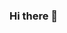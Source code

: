 ### Hi there 👋

<!--
**SSahas/SSahas** is a ✨ _special_ ✨ repository because its `README.md` (this file) appears on your GitHub profile.

Here are some ideas to get you started:

- 🔭 I’m currently working on computer Vision 
- 🌱 I’m currently learning Machine Learning 
- 📫 How to reach me: sriramsahas2002@gmial.com
-->
